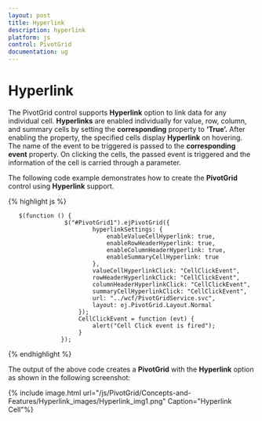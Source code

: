 ```yaml
---
layout: post
title: Hyperlink
description: hyperlink
platform: js
control: PivotGrid
documentation: ug
---
```


# Hyperlink

The PivotGrid control supports **Hyperlink** option to link data for any individual cell. **Hyperlinks** are enabled individually for value, row, column, and summary cells by setting the **corresponding** property to **‘True’.** After enabling the property, the specified cells display **Hyperlink** on hovering. The name of the event to be triggered is passed to the **corresponding event** property. On clicking the cells, the passed event is triggered and the information of the cell is carried through a parameter.

The following code example demonstrates how to create the **PivotGrid** control using **Hyperlink** support.

{% highlight js %}

       $(function () {
                    $("#PivotGrid1").ejPivotGrid({
                            hyperlinkSettings: {
                                enableValueCellHyperlink: true,
                                enableRowHeaderHyperlink: true,
                                enableColumnHeaderHyperlink: true,
                                enableSummaryCellHyperlink: true
                            },
                            valueCellHyperlinkClick: "CellClickEvent",
                            rowHeaderHyperlinkClick: "CellClickEvent",
                            columnHeaderHyperlinkClick: "CellClickEvent",
                            summaryCellHyperlinkClick: "CellClickEvent",
                            url: "../wcf/PivotGridService.svc",
                            layout: ej.PivotGrid.Layout.Normal
                        });
                        CellClickEvent = function (evt) {
                            alert("Cell Click event is fired");
                        }
                   });

{% endhighlight %}

The output of the above code creates a **PivotGrid** with the **Hyperlink** option as shown in the following screenshot:

{% include image.html url="/js/PivotGrid/Concepts-and-Features/Hyperlink_images/Hyperlink_img1.png" Caption="Hyperlink Cell"%}

